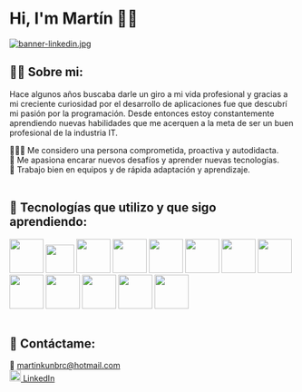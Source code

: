 # Hi, I'm Martín 👋🏻
[![banner-linkedin.jpg](https://i.postimg.cc/GpKZVS6k/banner-linkedin.jpg)](https://postimg.cc/NyyJrbsM)

## 🙎‍♂️ Sobre mi:

Hace algunos años buscaba darle un giro a mi vida profesional y gracias a mi creciente curiosidad por el desarrollo de aplicaciones fue que descubrí mi pasión por la programación.
Desde entonces estoy constantemente aprendiendo nuevas habilidades que me acerquen a la meta de ser un buen profesional de la industria IT.

👨🏻‍💻  Me considero una persona comprometida, proactiva y autodidacta.<br />
🚀  Me apasiona encarar nuevos desafíos y aprender nuevas tecnologías. <br />
🌱  Trabajo bien en equipos y de rápida adaptación y aprendizaje.
<br />
<br />

## 🧰 Tecnologías que utilizo y que sigo aprendiendo:

<div><img src="https://user-images.githubusercontent.com/25181517/117201156-9a724800-adec-11eb-9a9d-3cd0f67da4bc.png" width="60px"/>&nbsp;<img src="https://user-images.githubusercontent.com/25181517/117201470-f6d56780-adec-11eb-8f7c-e70e376cfd07.png" width="50px"/>&nbsp;<img src="https://user-images.githubusercontent.com/25181517/117207242-07d5a700-adf4-11eb-975e-be04e62b984b.png" width="60px"/>&nbsp;<img src="https://user-images.githubusercontent.com/25181517/117207493-49665200-adf4-11eb-808e-a9c0fcc2a0a0.png" width="60px"/>&nbsp;<img src="https://user-images.githubusercontent.com/25181517/117533873-484d4480-afef-11eb-9fad-67c8605e3592.png" width="60px"/>&nbsp;<img src="https://user-images.githubusercontent.com/25181517/183896128-ec99105a-ec1a-4d85-b08b-1aa1620b2046.png" width="60px"/>&nbsp;<img src="https://user-images.githubusercontent.com/25181517/117208740-bfb78400-adf5-11eb-97bb-09072b6bedfc.png" width="60px"/>&nbsp;<img src="https://user-images.githubusercontent.com/25181517/192158954-f88b5814-d510-4564-b285-dff7d6400dad.png" width="60px"/>&nbsp;<img src="https://user-images.githubusercontent.com/25181517/183898674-75a4a1b1-f960-4ea9-abcb-637170a00a75.png" width="60px"/>&nbsp;<img src="https://user-images.githubusercontent.com/25181517/183898054-b3d693d4-dafb-4808-a509-bab54cf5de34.png" width="60px"/>&nbsp;<img src="https://user-images.githubusercontent.com/25181517/117447155-6a868a00-af3d-11eb-9cfe-245df15c9f3f.png" width="60px"/>&nbsp;<img src="https://user-images.githubusercontent.com/25181517/183897015-94a058a6-b86e-4e42-a37f-bf92061753e5.png" width="60px"/>&nbsp;<img src="https://user-images.githubusercontent.com/25181517/192108372-f71d70ac-7ae6-4c0d-8395-51d8870c2ef0.png" width="60px"/>
</div>
<br />

## 📡 Contáctame:

📩 martinkunbrc@hotmail.com<br /> 
<img src="https://www.pngitem.com/pimgs/m/49-493587_linkedin-png-icon-linked-in-logo-vector-white.png" width="20px"><a href="https://www.linkedin.com/in/mart%C3%ADn-kun-b13620209/"> LinkedIn</a>

